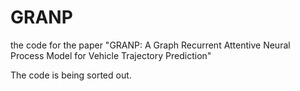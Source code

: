 # GRANP
the code for the paper "GRANP: A Graph Recurrent Attentive Neural Process Model for Vehicle Trajectory Prediction"

The code is being sorted out.
